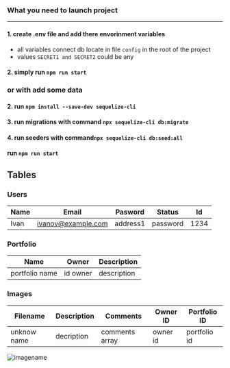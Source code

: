 ### What you need to launch project


---
#### 1. create .env file and add there envorinment variables
* all variables connect db locate in file `config` in the root of the project
* values `SECRET1 and SECRET2` could be any


#### 2. simply run `npm run start`

### or with add some data
#### 2. run `npm install --save-dev sequelize-cli`

#### 3.  run migrations with command `npx sequelize-cli db:migrate`

#### 4.  run seeders  with command`npx sequelize-cli db:seed:all`

#### run `npm run start`


## Tables

### Users
|Name|Email|Pasword|Status|Id|
|----|-----|-------|----|---|
|Ivan|ivanov@example.com|address1|password|1234|

### Portfolio
|Name|Owner|Description|
|---------|---------|-------|
|portfolio name|id owner|description|

### Images
|Filename|Description|Comments|Owner ID|Portfolio ID|
|---------|---------|-------|----|------|
|unknow name|decription|comments array|owner id|portfolio id|

![imagename](https://drive.google.com/uc?authuser=0&id=1GyFvSrHSQ-UgnEiYYu61ZPz1ZWMpH-ZA&export=download)